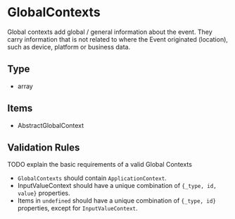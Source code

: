 # GlobalContexts
Global contexts add global / general information about the event. They carry information that is not 
related to where the Event originated (location), such as device, platform or business data.

## Type

* array
## Items

* AbstractGlobalContext
## Validation Rules
TODO explain the basic requirements of a valid Global Contexts

* `GlobalContexts` should contain `ApplicationContext`.
* InputValueContext should have a unique combination of `{_type, id, value}` properties.
* Items in `undefined` should have a unique combination of `{_type, id}` properties, except for `InputValueContext`.

